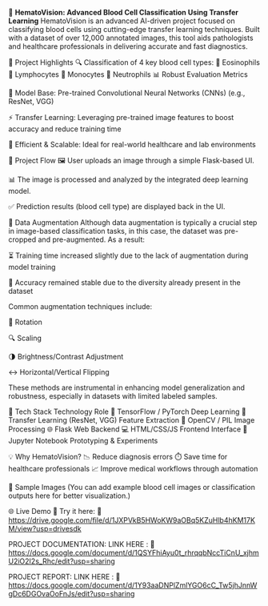 🧬 **HematoVision: Advanced Blood Cell Classification Using Transfer Learning**
HematoVision is an advanced AI-driven project focused on classifying blood cells using cutting-edge transfer learning techniques. Built with a dataset of over 12,000 annotated images, this tool aids pathologists and healthcare professionals in delivering accurate and fast diagnostics.

📌 Project Highlights
🔍 Classification of 4 key blood cell types:
🧪 Eosinophils
🧫 Lymphocytes
🧬 Monocytes
🧠 Neutrophils
📊 Robust Evaluation Metrics

🤖 Model Base: Pre-trained Convolutional Neural Networks (CNNs) (e.g., ResNet, VGG)

⚡ Transfer Learning: Leveraging pre-trained image features to boost accuracy and reduce training time

🧠 Efficient & Scalable: Ideal for real-world healthcare and lab environments

🧭 Project Flow
🖼️ User uploads an image through a simple Flask-based UI.

📊 The image is processed and analyzed by the integrated deep learning model.

✅ Prediction results (blood cell type) are displayed back in the UI.

🧪 Data Augmentation
Although data augmentation is typically a crucial step in image-based classification tasks, in this case, the dataset was pre-cropped and pre-augmented. As a result:

⏳ Training time increased slightly due to the lack of augmentation during model training

🎯 Accuracy remained stable due to the diversity already present in the dataset

Common augmentation techniques include:

🔄 Rotation

🔍 Scaling

🌗 Brightness/Contrast Adjustment

↔️ Horizontal/Vertical Flipping

These methods are instrumental in enhancing model generalization and robustness, especially in datasets with limited labeled samples.

🚀 Tech Stack
Technology	Role
🧠 TensorFlow / PyTorch	Deep Learning
🔄 Transfer Learning (ResNet, VGG)	Feature Extraction
🧪 OpenCV / PIL	Image Processing
🌐 Flask	Web Backend
💻 HTML/CSS/JS	Frontend Interface
🧾 Jupyter Notebook	Prototyping & Experiments

💡 Why HematoVision?
📉 Reduce diagnosis errors
⏱️ Save time for healthcare professionals
📈 Improve medical workflows through automation

📸 Sample Images
(You can add example blood cell images or classification outputs here for better visualization.)

🌐 Live Demo
🎯 Try it here: 🔗 https://drive.google.com/file/d/1JXPVkB5HWoKW9aOBq5KZuHlb4hKM17KM/view?usp=drivesdk
           
PROJECT DOCUMENTATION:
  LINK HERE :  🔗 https://docs.google.com/document/d/1QSYFhiAyu0t_rhrqqbNccTiCnU_xjhmU2iO2I2s_Rhc/edit?usp=sharing
                        
PROJECT REPORT: 
  LINK HERE :   🔗 https://docs.google.com/document/d/1Y93aaDNPlZmlYGO6cC_Tw5jhJnnWgDc6DGOvaOoFnJs/edit?usp=sharing
